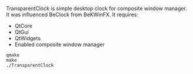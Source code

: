 TransparentClock is simple desktop clock for composite window manager. It was
influenced BeClock from BeKWinFX. It requires:

* QtCore
* QtGui
* QtWidgets
* Enabled composite window manager

```
qmake
make
./TransparentClock
```
